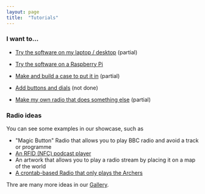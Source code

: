 ```yaml
---
layout: page
title:  "Tutorials"
---
```


### I want to...

* [Try the software on my laptop / desktop](simplest-radio-laptop.html) (partial)
* [Try the software on a Raspberry Pi](basic-pi-radio.html)
* [Make and build a case to put it in](make-a-case.html) (partial)
* [Add buttons and dials](buttons-and-dials.html) (not done)


* [Make my own radio that does something else](start-hacking.html) (partial)


<!---
    * Example: play a local file using node.js
    * Example: play a remote stream using node.js
    * Example: play a local file using a web application
    * Example: play a remote stream using a web application
    * Example: turn to radio 4 at a specific time using a crontab 
-->

### Radio ideas

You can see some examples in our showcase, such as 

 * "Magic Button" Radio that allows you to play BBC radio and avoid a track or programme
 * [An RFID (NFC) podcast player](http://planb.nicecupoftea.org/2015/01/03/raspberry-pi-podcast-in-a-box-step-by-step/)
 * An artwork that allows you to play a radio stream by placing it on a map of the world
 * [A crontab-based Radio that only plays the Archers](http://radiodan.net/2014/08/01/hello-again.html)

Thre are many more ideas in our [Gallery](https://www.flickr.com/groups/2386878@N23/).

